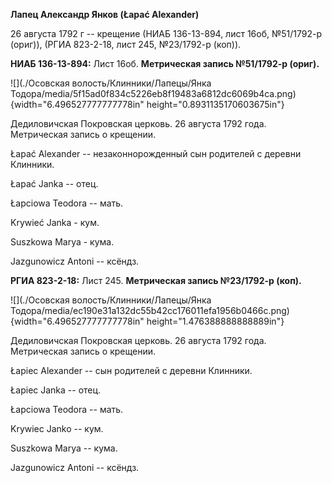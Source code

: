 **Лапец Александр Янков (Łapać Alexander)**

26 августа 1792 г -- крещение (НИАБ 136-13-894, лист 16об, №51/1792-р
(ориг)), (РГИА 823-2-18, лист 245, №23/1792-р (коп)).

**НИАБ 136-13-894:** Лист 16об. **Метрическая запись №51/1792-р
(ориг).**

![](./Осовская волость/Клинники/Лапецы/Янка Тодора/media/5f15ad0f834c5226eb8f19483a6812dc6069b4ca.png){width="6.496527777777778in"
height="0.8931135170603675in"}

Дедиловичская Покровская церковь. 26 августа 1792 года. Метрическая
запись о крещении.

Łapać Alexander -- незаконнорожденный сын родителей с деревни Клинники.

Łapać Janka -- отец.

Łapciowa Teodora -- мать.

Krywieć Janka - кум.

Suszkowa Marya - кума.

Jazgunowicz Antoni -- ксёндз.

**РГИА 823-2-18:** Лист 245. **Метрическая запись №23/1792-р (коп).**

![](./Осовская волость/Клинники/Лапецы/Янка Тодора/media/ec190e31a132dc55b42cc176011efa1956b0466c.png){width="6.496527777777778in"
height="1.476388888888889in"}

Дедиловичская Покровская церковь. 26 августа 1792 года. Метрическая
запись о крещении.

Łapiec Alexander -- сын родителей с деревни Клинники.

Łapiec Janka -- отец.

Łapciowa Teodora -- мать.

Krywiec Janko -- кум.

Suszkowa Marya -- кума.

Jazgunowicz Antoni -- ксёндз.

